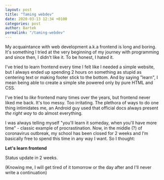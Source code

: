 ```yaml
---
layout: post
title: "Taming webdev"
date: 2020-03-13 12:34 +0100
categories: post
author: Bartek
permalink: "/taming-webdev"
---
```


My acquaintance with web development a.k.a frontend is long and boring. It's something
I tried at the very beginning of my journey with programming and since then, I didn't like
it. To be honest, I hated it.

I've tried to learn frontend every time I felt like I needed a simple website, but I always
ended up spending 2 hours on something as stupid as centering text or making footer stick to 
the bottom. And by saying "learn", I mean being able to create a simple site powered only by pure HTML 
and CSS.

I've tried to *like* frontend many times over the years, but frontend never 
liked me back. It's too messy. Too irritating. The plethora of ways to do one thing intimidates me, 
an Android guy used that official docs always present *the right way* to do almost
everything.

I was always telling myself "you'll learn it someday, when you'll have more time" - classic example
of procrastination. Now, in the middle (?) of coronavirus outbreak, my school has been closed
for 2 weeks and I'm basically free to spend this time in any way I want. So I thought:

**Let's learn frontend**



Status update in 2 weeks. 

(Knowing me, I will get tired of it tomorrow or the day after and I'll
never write a continuation)